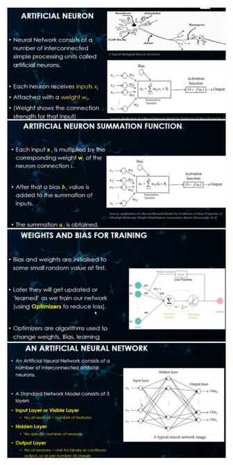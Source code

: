 ![alt text](image.png)
![alt text](image-1.png)
![alt text](image-2.png)
![alt text](image-3.png)




